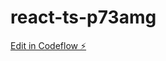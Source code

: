 # react-ts-p73amg

[Edit in Codeflow ⚡️](https://jake.stackblitz.com/~/github.com/fvsch/react-ts-p73amg)